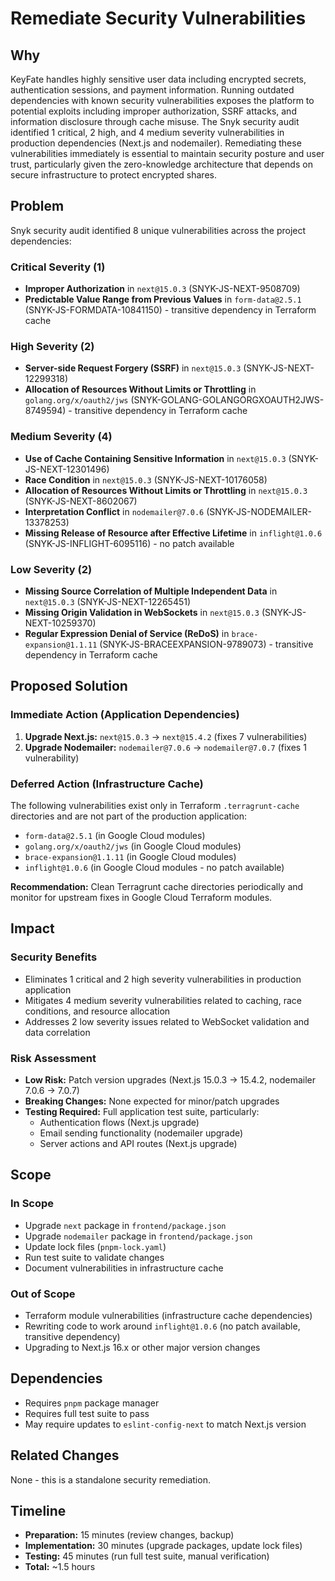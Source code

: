 # Remediate Security Vulnerabilities

## Why

KeyFate handles highly sensitive user data including encrypted secrets,
authentication sessions, and payment information. Running outdated dependencies
with known security vulnerabilities exposes the platform to potential exploits
including improper authorization, SSRF attacks, and information disclosure
through cache misuse. The Snyk security audit identified 1 critical, 2 high, and
4 medium severity vulnerabilities in production dependencies (Next.js and
nodemailer). Remediating these vulnerabilities immediately is essential to
maintain security posture and user trust, particularly given the zero-knowledge
architecture that depends on secure infrastructure to protect encrypted shares.

## Problem

Snyk security audit identified 8 unique vulnerabilities across the project
dependencies:

### Critical Severity (1)

- **Improper Authorization** in `next@15.0.3` (SNYK-JS-NEXT-9508709)
- **Predictable Value Range from Previous Values** in `form-data@2.5.1`
  (SNYK-JS-FORMDATA-10841150) - transitive dependency in Terraform cache

### High Severity (2)

- **Server-side Request Forgery (SSRF)** in `next@15.0.3`
  (SNYK-JS-NEXT-12299318)
- **Allocation of Resources Without Limits or Throttling** in
  `golang.org/x/oauth2/jws` (SNYK-GOLANG-GOLANGORGXOAUTH2JWS-8749594) -
  transitive dependency in Terraform cache

### Medium Severity (4)

- **Use of Cache Containing Sensitive Information** in `next@15.0.3`
  (SNYK-JS-NEXT-12301496)
- **Race Condition** in `next@15.0.3` (SNYK-JS-NEXT-10176058)
- **Allocation of Resources Without Limits or Throttling** in `next@15.0.3`
  (SNYK-JS-NEXT-8602067)
- **Interpretation Conflict** in `nodemailer@7.0.6`
  (SNYK-JS-NODEMAILER-13378253)
- **Missing Release of Resource after Effective Lifetime** in `inflight@1.0.6`
  (SNYK-JS-INFLIGHT-6095116) - no patch available

### Low Severity (2)

- **Missing Source Correlation of Multiple Independent Data** in `next@15.0.3`
  (SNYK-JS-NEXT-12265451)
- **Missing Origin Validation in WebSockets** in `next@15.0.3`
  (SNYK-JS-NEXT-10259370)
- **Regular Expression Denial of Service (ReDoS)** in `brace-expansion@1.1.11`
  (SNYK-JS-BRACEEXPANSION-9789073) - transitive dependency in Terraform cache

## Proposed Solution

### Immediate Action (Application Dependencies)

1. **Upgrade Next.js:** `next@15.0.3` → `next@15.4.2` (fixes 7 vulnerabilities)
2. **Upgrade Nodemailer:** `nodemailer@7.0.6` → `nodemailer@7.0.7` (fixes 1
   vulnerability)

### Deferred Action (Infrastructure Cache)

The following vulnerabilities exist only in Terraform `.terragrunt-cache`
directories and are not part of the production application:

- `form-data@2.5.1` (in Google Cloud modules)
- `golang.org/x/oauth2/jws` (in Google Cloud modules)
- `brace-expansion@1.1.11` (in Google Cloud modules)
- `inflight@1.0.6` (in Google Cloud modules - no patch available)

**Recommendation:** Clean Terragrunt cache directories periodically and monitor
for upstream fixes in Google Cloud Terraform modules.

## Impact

### Security Benefits

- Eliminates 1 critical and 2 high severity vulnerabilities in production
  application
- Mitigates 4 medium severity vulnerabilities related to caching, race
  conditions, and resource allocation
- Addresses 2 low severity issues related to WebSocket validation and data
  correlation

### Risk Assessment

- **Low Risk:** Patch version upgrades (Next.js 15.0.3 → 15.4.2, nodemailer
  7.0.6 → 7.0.7)
- **Breaking Changes:** None expected for minor/patch upgrades
- **Testing Required:** Full application test suite, particularly:
  - Authentication flows (Next.js upgrade)
  - Email sending functionality (nodemailer upgrade)
  - Server actions and API routes (Next.js upgrade)

## Scope

### In Scope

- Upgrade `next` package in `frontend/package.json`
- Upgrade `nodemailer` package in `frontend/package.json`
- Update lock files (`pnpm-lock.yaml`)
- Run test suite to validate changes
- Document vulnerabilities in infrastructure cache

### Out of Scope

- Terraform module vulnerabilities (infrastructure cache dependencies)
- Rewriting code to work around `inflight@1.0.6` (no patch available, transitive
  dependency)
- Upgrading to Next.js 16.x or other major version changes

## Dependencies

- Requires `pnpm` package manager
- Requires full test suite to pass
- May require updates to `eslint-config-next` to match Next.js version

## Related Changes

None - this is a standalone security remediation.

## Timeline

- **Preparation:** 15 minutes (review changes, backup)
- **Implementation:** 30 minutes (upgrade packages, update lock files)
- **Testing:** 45 minutes (run full test suite, manual verification)
- **Total:** ~1.5 hours
